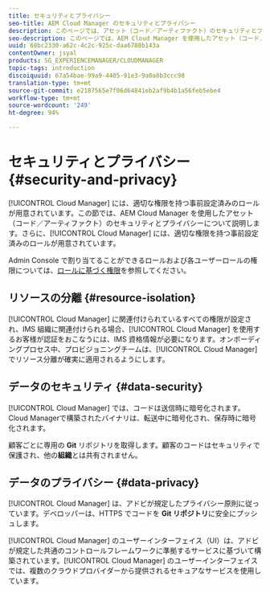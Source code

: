 ```yaml
---
title: セキュリティとプライバシー
seo-title: AEM Cloud Manager のセキュリティとプライバシー
description: このページでは、アセット（コード／アーティファクト）のセキュリティとプライバシーについて説明します。
seo-description: このページでは、AEM Cloud Manager を使用したアセット（コード／アーティファクト）のセキュリティとプライバシーについて説明します。
uuid: 68bc2330-a62c-4c2c-925c-daa6788b143a
contentOwner: jsyal
products: SG_EXPERIENCEMANAGER/CLOUDMANAGER
topic-tags: introduction
discoiquuid: 67a54bae-99a9-4405-91e3-9a0a8b3ccc98
translation-type: tm+mt
source-git-commit: e2187565e7f06d64841eb2af9b4b1a56feb5ebe4
workflow-type: tm+mt
source-wordcount: '249'
ht-degree: 94%

---
```



# セキュリティとプライバシー {#security-and-privacy}

[!UICONTROL Cloud Manager] には、適切な権限を持つ事前設定済みのロールが用意されています。この節では、AEM Cloud Manager を使用したアセット（コード／アーティファクト）のセキュリティとプライバシーについて説明します。さらに、[!UICONTROL Cloud Manager] には、適切な権限を持つ事前設定済みのロールが用意されています。

Admin Console で割り当てることができるロールおよび各ユーザーロールの権限については、[ロールに基づく権限](/help/using/role-based-permissions.md)を参照してください。


## リソースの分離 {#resource-isolation}

[!UICONTROL Cloud Manager] に関連付けられているすべての権限が設定され、IMS 組織に関連付けられる場合、[!UICONTROL Cloud Manager] を使用するお客様が認証をおこなうには、IMS 資格情報が必要になります。オンボーディングプロセス中、プロビジョニングチームは、[!UICONTROL Cloud Manager] でリソース分離が確実に適用されるようにします。

## データのセキュリティ {#data-security}

[!UICONTROL Cloud Manager] では、コードは送信時に暗号化されます。Cloud Managerで構築されたバイナリは、転送中に暗号化され、保存時に暗号化されます。

顧客ごとに専用の **Git** リポジトリを取得します。顧客のコードはセキュリティで保護され、他の&#x200B;**組織**&#x200B;とは共有されません。

## データのプライバシー {#data-privacy}

[!UICONTROL Cloud Manager] は、アドビが規定したプライバシー原則に従っています。デベロッパーは、HTTPS でコードを **Git リポジトリ**&#x200B;に安全にプッシュします。

[!UICONTROL Cloud Manager] のユーザーインターフェイス（UI）は、アドビが規定した共通のコントロールフレームワークに準拠するサービスに基づいて構築されています。[!UICONTROL Cloud Manager] のユーザーインターフェイスでは、複数のクラウドプロバイダーから提供されるセキュアなサービスを使用しています。
